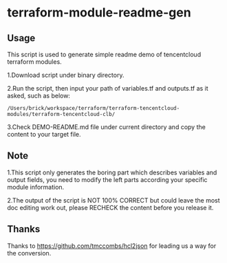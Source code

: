 # terraform-module-readme-gen

## Usage

This script is used to generate simple readme demo of tencentcloud terraform modules.

1.Download script under binary directory.

2.Run the script, then input your path of variables.tf and outputs.tf as it asked, such as below:

`/Users/brick/workspace/terraform/terraform-tencentcloud-modules/terraform-tencentcloud-clb/`

3.Check DEMO-README.md file under current directory and copy the content to your target file.

## Note

1.This script only generates the boring part which describes variables and output fields, you need to modify the left parts according your specific module information.

2.The output of the script is NOT 100% CORRECT but could leave the most doc editing work out, please RECHECK the content before you release it. 

## Thanks
Thanks to https://github.com/tmccombs/hcl2json for leading us a way for the conversion.